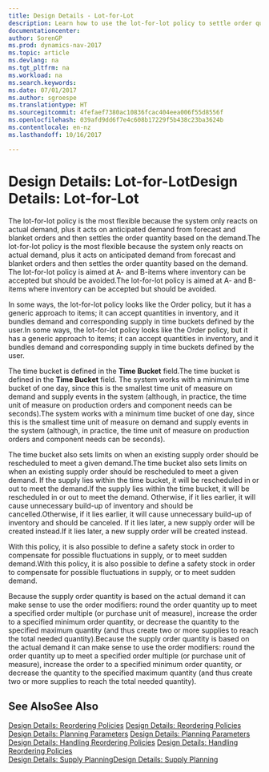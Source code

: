 ```yaml
---
title: Design Details - Lot-for-Lot
description: Learn how to use the lot-for-lot policy to settle order quantity based on demand.
documentationcenter: 
author: SorenGP
ms.prod: dynamics-nav-2017
ms.topic: article
ms.devlang: na
ms.tgt_pltfrm: na
ms.workload: na
ms.search.keywords: 
ms.date: 07/01/2017
ms.author: sgroespe
ms.translationtype: HT
ms.sourcegitcommit: 4fefaef7380ac10836fcac404eea006f55d8556f
ms.openlocfilehash: 039afd9dd6f7e4c608b17229f5b438c23ba3624b
ms.contentlocale: en-nz
ms.lasthandoff: 10/16/2017

---
```

# <a name="design-details-lot-for-lot"></a><span data-ttu-id="b7b96-103">Design Details: Lot-for-Lot</span><span class="sxs-lookup"><span data-stu-id="b7b96-103">Design Details: Lot-for-Lot</span></span>
<span data-ttu-id="b7b96-104">The lot-for-lot policy is the most flexible because the system only reacts on actual demand, plus it acts on anticipated demand from forecast and blanket orders and then settles the order quantity based on the demand.</span><span class="sxs-lookup"><span data-stu-id="b7b96-104">The lot-for-lot policy is the most flexible because the system only reacts on actual demand, plus it acts on anticipated demand from forecast and blanket orders and then settles the order quantity based on the demand.</span></span> <span data-ttu-id="b7b96-105">The lot-for-lot policy is aimed at A- and B-items where inventory can be accepted but should be avoided.</span><span class="sxs-lookup"><span data-stu-id="b7b96-105">The lot-for-lot policy is aimed at A- and B-items where inventory can be accepted but should be avoided.</span></span>  
  
<span data-ttu-id="b7b96-106">In some ways, the lot-for-lot policy looks like the Order policy, but it has a generic approach to items; it can accept quantities in inventory, and it bundles demand and corresponding supply in time buckets defined by the user.</span><span class="sxs-lookup"><span data-stu-id="b7b96-106">In some ways, the lot-for-lot policy looks like the Order policy, but it has a generic approach to items; it can accept quantities in inventory, and it bundles demand and corresponding supply in time buckets defined by the user.</span></span>  
  
<span data-ttu-id="b7b96-107">The time bucket is defined in the **Time Bucket** field.</span><span class="sxs-lookup"><span data-stu-id="b7b96-107">The time bucket is defined in the **Time Bucket** field.</span></span> <span data-ttu-id="b7b96-108">The system works with a minimum time bucket of one day, since this is the smallest time unit of measure on demand and supply events in the system (although, in practice, the time unit of measure on production orders and component needs can be seconds).</span><span class="sxs-lookup"><span data-stu-id="b7b96-108">The system works with a minimum time bucket of one day, since this is the smallest time unit of measure on demand and supply events in the system (although, in practice, the time unit of measure on production orders and component needs can be seconds).</span></span>  
  
<span data-ttu-id="b7b96-109">The time bucket also sets limits on when an existing supply order should be rescheduled to meet a given demand.</span><span class="sxs-lookup"><span data-stu-id="b7b96-109">The time bucket also sets limits on when an existing supply order should be rescheduled to meet a given demand.</span></span> <span data-ttu-id="b7b96-110">If the supply lies within the time bucket, it will be rescheduled in or out to meet the demand.</span><span class="sxs-lookup"><span data-stu-id="b7b96-110">If the supply lies within the time bucket, it will be rescheduled in or out to meet the demand.</span></span> <span data-ttu-id="b7b96-111">Otherwise, if it lies earlier, it will cause unnecessary build-up of inventory and should be cancelled.</span><span class="sxs-lookup"><span data-stu-id="b7b96-111">Otherwise, if it lies earlier, it will cause unnecessary build-up of inventory and should be canceled.</span></span> <span data-ttu-id="b7b96-112">If it lies later, a new supply order will be created instead.</span><span class="sxs-lookup"><span data-stu-id="b7b96-112">If it lies later, a new supply order will be created instead.</span></span>  
  
<span data-ttu-id="b7b96-113">With this policy, it is also possible to define a safety stock in order to compensate for possible fluctuations in supply, or to meet sudden demand.</span><span class="sxs-lookup"><span data-stu-id="b7b96-113">With this policy, it is also possible to define a safety stock in order to compensate for possible fluctuations in supply, or to meet sudden demand.</span></span>  
  
<span data-ttu-id="b7b96-114">Because the supply order quantity is based on the actual demand it can make sense to use the order modifiers: round the order quantity up to meet a specified order multiple (or purchase unit of measure), increase the order to a specified minimum order quantity, or decrease the quantity to the specified maximum quantity (and thus create two or more supplies to reach the total needed quantity).</span><span class="sxs-lookup"><span data-stu-id="b7b96-114">Because the supply order quantity is based on the actual demand it can make sense to use the order modifiers: round the order quantity up to meet a specified order multiple (or purchase unit of measure), increase the order to a specified minimum order quantity, or decrease the quantity to the specified maximum quantity (and thus create two or more supplies to reach the total needed quantity).</span></span>  
  
## <a name="see-also"></a><span data-ttu-id="b7b96-115">See Also</span><span class="sxs-lookup"><span data-stu-id="b7b96-115">See Also</span></span>  
<span data-ttu-id="b7b96-116">[Design Details: Reordering Policies](design-details-reordering-policies.md) </span><span class="sxs-lookup"><span data-stu-id="b7b96-116">[Design Details: Reordering Policies](design-details-reordering-policies.md) </span></span>  
<span data-ttu-id="b7b96-117">[Design Details: Planning Parameters](design-details-planning-parameters.md) </span><span class="sxs-lookup"><span data-stu-id="b7b96-117">[Design Details: Planning Parameters](design-details-planning-parameters.md) </span></span>  
<span data-ttu-id="b7b96-118">[Design Details: Handling Reordering Policies](design-details-handling-reordering-policies.md) </span><span class="sxs-lookup"><span data-stu-id="b7b96-118">[Design Details: Handling Reordering Policies](design-details-handling-reordering-policies.md) </span></span>  
[<span data-ttu-id="b7b96-119">Design Details: Supply Planning</span><span class="sxs-lookup"><span data-stu-id="b7b96-119">Design Details: Supply Planning</span></span>](design-details-supply-planning.md)
